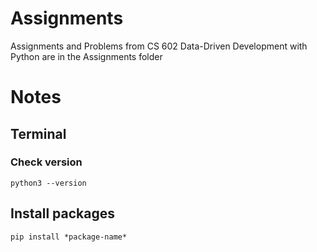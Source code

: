 # Assignments  
Assignments and Problems from CS 602 Data-Driven Development with Python are in the Assignments folder  

# Notes

## Terminal

### Check version
`python3 --version`

## Install packages

`pip install *package-name*`
